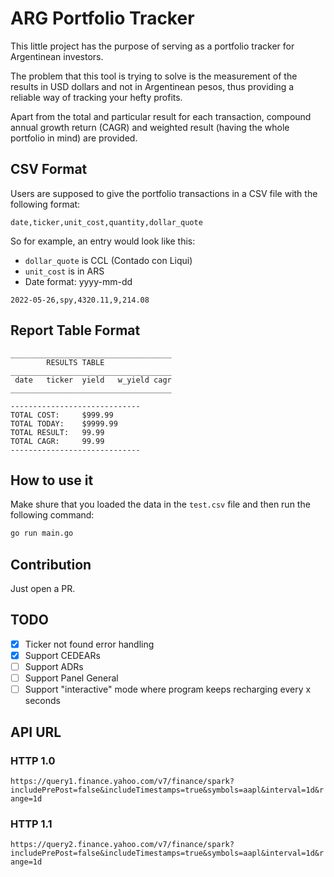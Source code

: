# ARG Portfolio Tracker

This little project has the purpose of serving as a portfolio tracker for Argentinean investors.

The problem that this tool is trying to solve is the measurement of the results in USD dollars and not in Argentinean pesos, thus providing a reliable way of tracking your hefty profits.

Apart from the total and particular result for each transaction, compound annual growth return (CAGR) and weighted result (having the whole portfolio in mind) are provided.

## CSV Format

Users are supposed to give the portfolio transactions in a CSV file with the following format:

```csv
date,ticker,unit_cost,quantity,dollar_quote
```

So for example, an entry would look like this:

- `dollar_quote` is CCL (Contado con Liqui)
- `unit_cost` is in ARS
- Date format: yyyy-mm-dd

```csv
2022-05-26,spy,4320.11,9,214.08
```

## Report Table Format

```csv
____________________________________
 		RESULTS TABLE
____________________________________
 date	ticker	yield	w_yield	cagr
____________________________________
```

```csv
-----------------------------
TOTAL COST: 	$999.99
TOTAL TODAY: 	$9999.99
TOTAL RESULT:   99.99
TOTAL CAGR: 	99.99
-----------------------------
```

## How to use it

Make shure that you loaded the data in the `test.csv` file and then run the following command:

```bash
go run main.go
```

## Contribution

Just open a PR.

## TODO

- [x] Ticker not found error handling
- [x] Support CEDEARs
- [ ] Support ADRs
- [ ] Support Panel General
- [ ] Support "interactive" mode where program keeps recharging every x seconds

## API URL

### HTTP 1.0

`https://query1.finance.yahoo.com/v7/finance/spark?includePrePost=false&includeTimestamps=true&symbols=aapl&interval=1d&range=1d`

### HTTP 1.1

`https://query2.finance.yahoo.com/v7/finance/spark?includePrePost=false&includeTimestamps=true&symbols=aapl&interval=1d&range=1d`
